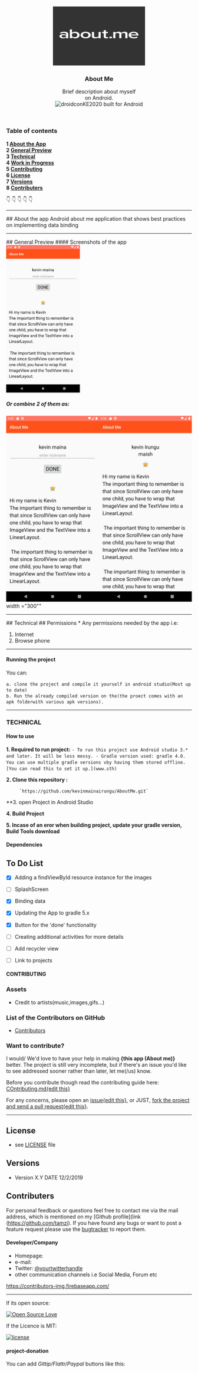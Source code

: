 <p align="center">
  <a href="https://github.com/kevinmainairungu/AboutMe">
    <img src="screenshots/screenshoutabout.png" alt="Project Name" width=250 height=160>
  </a>
  <h3 align="center">About Me</h3>

  <p align="center">
    Brief description about myself<br>
   on Android.
    <br>
     <img src="https://forthebadge.com/images/badges/built-for-android.svg" alt="droidconKE2020 built for Android">
    <br>
    </p>
</p>

<br>

### Table of contents

**1 [About the App](#about-the-app)**<br>
**2 [General Preview](#general-preview)**<br>
**3 [Technical](#technical)**<br>
**4 [Work in Progress](#work-in-progress)**<br>
**5 [Contributing](#contributing)**<br>
**6 [License](#license)**<br>
**7 [Versions](#versions)**<br>
**8 [Contributers](#contributers)**<br>

:point_down: :point_down: :point_down: :point_down: :point_down:


<hr>
## About the app
Android about me application that shows best practices on implementing data binding

<hr>
## General Preview
#### Screenshots of the app

<img src="screenshots/Screenshot_1587483765.png" width="200">

##### Or combine 2 of them as:
![2images](screenshots/two.jpg) width ="300""


<hr>
## Technical
## Permissions
* Any permissions needed by the app i.e:

1. Internet
2. Browse phone

<hr>

#### Running the project
You can:

    a. clone the project and compile it yourself in android studio(Most up to date)
    b. Run the already compiled version on the(the proect comes with an apk folderwith various apk versions).

<hr>

### TECHNICAL

#### How to use

**1. Required to run project:**
       ` - To run this project use Android studio 3.* and later. It will be less messy.
         - Gradle version used: gradle 4.0. You can use multiple gradle versions vby having them stored offline. [You can read this to set it up.](www.sth)
        `

**2. Clone this repository :**
 
         `https://github.com/kevinmainairungu/AboutMe.git`
         
**3. open Project in Android Studio

**4. Build Project**

**5. Incase of an eror when building project, update your gradle version, Build Tools download**


#### Dependencies

## To Do List


- [x] Adding a findViewById resource instance for the images
- [ ] SplashScreen
- [x] Binding data
- [x] Updating the App to gradle 5.x
- [X] Button for the 'done' functionality
- [ ] Creating additional activities for more details
- [ ] Add recycler view
- [ ] Link to projects



#### CONTRIBUTING
### Assets
* Credit to artists(music,images,gifs...)

### List of the Contributors on GitHub
* [Contributors](https://github.com/username/projectName/graphs/contributors)

### Want to contribute?
I would/ We'd love to have your help in making  **{this app (About me)}** better. The project is still very incomplete, but if there's an issue you'd like to see addressed sooner rather than later, let me(/us) know. 

Before you contribute though read the contributing guide here: [COntributing.md{edit this}](https://github.com/YourUserNameHere/ProjectName/contributing.md)

For any concerns, please open an [issue{edit this}](https://github.com/YourUserNameHere/ProjectName/issues), or JUST, [fork the project and send a pull request{edit this}](https://github.com/YourUserNameHere/ProjectName/pulls). 

<hr>

## License 
* see [LICENSE](https://github.com/YourUserNameHere/ProjectName/LICENSE.md) file


## Versions 
* Version X.Y  DATE 12/2/2019



## Contributers
For personal feedback or questions feel free to contact me via the mail address, which is mentioned on my [Github profile](link (https://github.com/tamzi). If you have found any bugs or want to post a feature request please use the [bugtracker](https://github.com/tamzi/ReadMe-MasterTemplates/issues) to report them.


#### Developer/Company
* Homepage:  
* e-mail: 
* Twitter: [@yourtwitterhandle](https://twitter.com/yourTwitterHandle "YourName on twitter")
* other communication channels i.e Social Media, Forum etc


https://contributors-img.firebaseapp.com/

<hr>

If its open source:

[![Open Source Love](https://badges.frapsoft.com/os/v2/open-source-200x33.png?v=103)](https://github.com/ellerbrock/open-source-badge/)  

If the Licence is MIT:

[![license](https://img.shields.io/github/license/mashape/apistatus.svg?style=for-the-badge)]()

#### project-donation

You can add *Gittip/Flattr/Paypal* buttons like this: